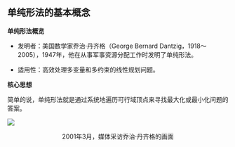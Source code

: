 ## 单纯形法的基本概念

<div grid="~ cols-2 gap-4">

<div class="mt-5 text-sm">

**单纯形法概览**

- 发明者：美国数学家乔治·丹齐格（George Bernard Dantzig，1918～2005），1947年，他在从事军事资源分配工作时发明了单纯形法。

- 适用性：高效处理多变量和多约束的线性规划问题。

**核心思想**

简单的说，单纯形法就是通过系统地遍历可行域顶点来寻找最大化或最小化问题的答案。

</div>

<div text-sm>

![](https://vip2.loli.io/2023/12/07/rEqbfmQ8tnoJ7iZ.webp)

<center>2001年3月，媒体采访乔治·丹齐格的画面</center>

</div>


</div>

<!-- 

线性规划的最优解往往出现在问题的可行域顶点上。单纯形法启动时，选择可行域内的一个起始顶点，并逐步沿着可行域的边界探索相邻顶点。

在每个顶点处，算法都会计算目标函数的值，以决定下一步的移动方向。如果移动到新顶点能够使目标函数的值增加，那么算法就向这个方向移动，这一过程持续进行，直至找不到可以进一步提高目标函数值的顶点。

这时，算法便达到了终点，当前顶点被认定为最优解。

 -->